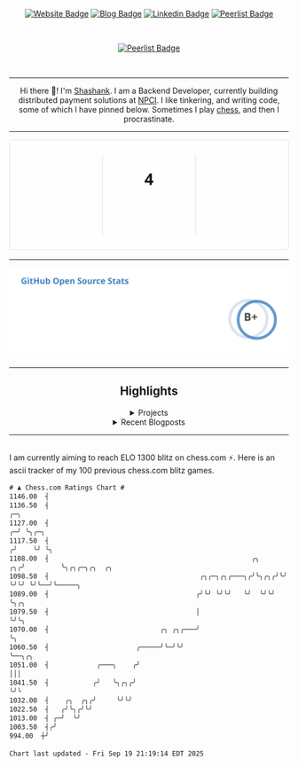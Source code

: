 <div align="center"><p><a href="https://ssnk.in"><img src="https://img.shields.io/badge/-Website-3B7EBF?style=for-the-badge&amp;logo=amp&amp;logoColor=white" alt="Website Badge"></a> <a href="https://hashnode.ssnk.in"><img src="https://img.shields.io/badge/-Blog-3B7EBF?style=for-the-badge&amp;logo=Hashnode&amp;logoColor=white" alt="Blog Badge"></a> <a href="https://linkedin.com/in/shashank-priyadarshi"><img src="https://img.shields.io/badge/-LinkedIn-3B7EBF?style=for-the-badge&amp;logo=Linkedin&amp;logoColor=white" alt="Linkedin Badge"></a> <a href="https://peerlist.io/shasha"><img src="https://img.shields.io/badge/-PeerList-3B7EBF?style=for-the-badge&amp;logo=Peerlist&amp;logoColor=white" alt="Peerlist Badge"/></a></p></br> <p><a href="https://holopin.io/@shashankpriyadarshi"><img src="https://holopin.me/shashankpriyadarshi" alt="Peerlist Badge"/></a></p></br> <hr><p>Hi there 👋! I'm <a href="https://ssnk.in">Shashank</a>. I am a Backend Developer, currently building distributed payment solutions at <a href="https://npci.org.in">NPCI</a>. I like tinkering, and writing code, some of which I have pinned below. Sometimes I play <a href="https://www.chess.com/member/ttefabob">chess</a>, and then I procrastinate.</p><hr><p><img src="./assets/images/streak_stats.svg"/></p><hr><p><img src="./assets/images/open_source_stats.svg"/></p><hr><h2>Highlights</h2><details><summary>Projects</summary><br /><ul><li><a href="https://github.com/shashank-priyadarshi/projects" target="_blank" rel="noopener noreferrer">projects</a> Last Updated : 2025-09-12</li><li><a href="https://github.com/shashank-priyadarshi/upgraded-disco" target="_blank" rel="noopener noreferrer">upgraded-disco</a> Last Updated : 2025-09-10</li><li><a href="https://github.com/shashank-priyadarshi/platformatory" target="_blank" rel="noopener noreferrer">platformatory</a> Last Updated : 2025-09-08</li><li><a href="https://github.com/shashank-priyadarshi/archive" target="_blank" rel="noopener noreferrer">archive</a> Last Updated : 2025-07-08</li><li><a href="https://github.com/shashank-priyadarshi/finock" target="_blank" rel="noopener noreferrer">finock</a> Last Updated : 2025-06-18</li></ul></details><details><summary>Recent Blogposts</summary><br /><ul></ul></details><hr></div></br>I am currently aiming to reach ELO 1300 blitz on chess.com ⚡. Here is an ascii tracker of my 100 previous chess.com blitz games.
  
  
  ```
# ♟︎ Chess.com Ratings Chart #
 1146.00  ┤
 1136.50  ┤                                                               ╭─╮
 1127.00  ┤                                                             ╭─╯ ╰╮╭─╮
 1117.50  ┤                                                            ╭╯    ╰╯ ╰╮
 1108.00  ┤                                                   ╭╮    ╭╮╭╯         ╰╮╭╮╭─╮╭╮  ╭╮
 1098.50  ┤                                      ╭╮╭─╮╭╮╭───╮╭╯╰╮╭╮╭╯╰╯           ╰╯╰╯ ╰╯╰──╯╰─────╮
 1089.00  ┤                                     ╭╯╰╯ ╰╯╰╯   ╰╯  ╰╯╰╯                               ╰╮╭╮
 1079.50  ┤                                     │                                                   ╰╯╰╮
 1070.00  ┤                            ╭╮ ╭╮╭───╯                                                      ╰╮
 1060.50  ┤                      ╭─────╯╰─╯╰╯                                                           ╰──╮╭╮
 1051.00  ┤            ╭───╮    ╭╯                                                                         │││
 1041.50  ┤           ╭╯   ╰╮╭╮╭╯                                                                          ╰╯╰
 1032.00  ┤    ╭╮  ╭╮╭╯     ╰╯╰╯
 1022.50  ┤   ╭╯╰╮╭╯╰╯
 1013.00  ┤ ╭─╯  ╰╯
 1003.50  ┤╭╯
  994.00  ┼╯

Chart last updated - Fri Sep 19 21:19:14 EDT 2025  
  ```
  
